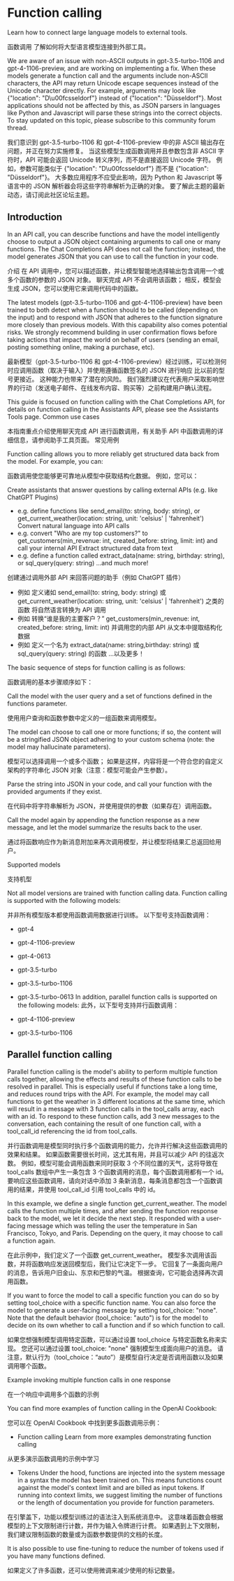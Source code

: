 # Function calling
Learn how to connect large language models to external tools.

函数调用
了解如何将大型语言模型连接到外部工具。

We are aware of an issue with non-ASCII outputs in gpt-3.5-turbo-1106 and gpt-4-1106-preview, and are working on implementing a fix. When these models generate a function call and the arguments include non-ASCII characters, the API may return Unicode escape sequences instead of the Unicode character directly. For example, arguments may look like {"location": "D\u00fcsseldorf"} instead of {"location": "Düsseldorf"}. Most applications should not be affected by this, as JSON parsers in languages like Python and Javascript will parse these strings into the correct objects. To stay updated on this topic, please subscribe to this community forum thread.

我们意识到 gpt-3.5-turbo-1106 和 gpt-4-1106-preview 中的非 ASCII 输出存在问题，并正在努力实施修复。 当这些模型生成函数调用并且参数包含非 ASCII 字符时，API 可能会返回 Unicode 转义序列，而不是直接返回 Unicode 字符。 例如，参数可能类似于 {"location": "D\u00fcsseldorf"} 而不是 {"location": "Düsseldorf"}。 大多数应用程序不应受此影响，因为 Python 和 Javascript 等语言中的 JSON 解析器会将这些字符串解析为正确的对象。 要了解此主题的最新动态，请订阅此社区论坛主题。

## Introduction


In an API call, you can describe functions and have the model intelligently choose to output a JSON object containing arguments to call one or many functions. The Chat Completions API does not call the function; instead, the model generates JSON that you can use to call the function in your code.


介绍
在 API 调用中，您可以描述函数，并让模型智能地选择输出包含调用一个或多个函数的参数的 JSON 对象。 聊天完成 API 不会调用该函数； 相反，模型会生成 JSON，您可以使用它来调用代码中的函数。

The latest models (gpt-3.5-turbo-1106 and gpt-4-1106-preview) have been trained to both detect when a function should to be called (depending on the input) and to respond with JSON that adheres to the function signature more closely than previous models. With this capability also comes potential risks. We strongly recommend building in user confirmation flows before taking actions that impact the world on behalf of users (sending an email, posting something online, making a purchase, etc).


最新模型（gpt-3.5-turbo-1106 和 gpt-4-1106-preview）经过训练，可以检测何时应调用函数（取决于输入）并使用遵循函数签名的 JSON 进行响应 比以前的型号更接近。 这种能力也带来了潜在的风险。 我们强烈建议在代表用户采取影响世界的行动（发送电子邮件、在线发布内容、购买等）之前构建用户确认流程。

This guide is focused on function calling with the Chat Completions API, for details on function calling in the Assistants API, please see the Assistants Tools page.
Common use cases

本指南重点介绍使用聊天完成 API 进行函数调用，有关助手 API 中函数调用的详细信息，请参阅助手工具页面。
常见用例

Function calling allows you to more reliably get structured data back from the model. For example, you can:


函数调用使您能够更可靠地从模型中获取结构化数据。 例如，您可以：

Create assistants that answer questions by calling external APIs (e.g. like ChatGPT Plugins)

- e.g. define functions like send_email(to: string, body: string), or get_current_weather(location: string, unit: 'celsius' | 'fahrenheit')
Convert natural language into API calls
- e.g. convert "Who are my top customers?" to get_customers(min_revenue: int, created_before: string, limit: int) and call your internal API
Extract structured data from text
- e.g. define a function called extract_data(name: string, birthday: string), or sql_query(query: string)
...and much more!



创建通过调用外部 API 来回答问题的助手（例如 ChatGPT 插件）
- 例如 定义诸如 send_email(to: string, body: string) 或 get_current_weather(location: string, unit: 'celsius' | 'fahrenheit') 之类的函数
将自然语言转换为 API 调用
- 例如 转换“谁是我的主要客户？” get_customers(min_revenue: int, created_before: string, limit: int) 并调用您的内部 API
从文本中提取结构化数据
- 例如 定义一个名为 extract_data(name: string,birthday: string) 或 sql_query(query: string) 的函数
...以及更多！

The basic sequence of steps for function calling is as follows:


函数调用的基本步骤顺序如下：


Call the model with the user query and a set of functions defined in the functions parameter.


使用用户查询和函数参数中定义的一组函数来调用模型。

The model can choose to call one or more functions; if so, the content will be a stringified JSON object adhering to your custom schema (note: the model may hallucinate parameters).

模型可以选择调用一个或多个函数； 如果是这样，内容将是一个符合您的自定义架构的字符串化 JSON 对象（注意：模型可能会产生参数）。

Parse the string into JSON in your code, and call your function with the provided arguments if they exist.


在代码中将字符串解析为 JSON，并使用提供的参数（如果存在）调用函数。

Call the model again by appending the function response as a new message, and let the model summarize the results back to the user.


通过将函数响应作为新消息附加来再次调用模型，并让模型将结果汇总返回给用户。

Supported models

支持机型

Not all model versions are trained with function calling data. Function calling is supported with the following models:

并非所有模型版本都使用函数调用数据进行训练。 以下型号支持函数调用：


- gpt-4
- gpt-4-1106-preview
- gpt-4-0613
- gpt-3.5-turbo
- gpt-3.5-turbo-1106
- gpt-3.5-turbo-0613
In addition, parallel function calls is supported on the following models:
此外，以下型号支持并行函数调用：

- gpt-4-1106-preview
- gpt-3.5-turbo-1106

## Parallel function calling
Parallel function calling is the model's ability to perform multiple function calls together, allowing the effects and results of these function calls to be resolved in parallel. This is especially useful if functions take a long time, and reduces round trips with the API. For example, the model may call functions to get the weather in 3 different locations at the same time, which will result in a message with 3 function calls in the tool_calls array, each with an id. To respond to these function calls, add 3 new messages to the conversation, each containing the result of one function call, with a tool_call_id referencing the id from tool_calls.

并行函数调用是模型同时执行多个函数调用的能力，允许并行解决这些函数调用的效果和结果。 如果函数需要很长时间，这尤其有用，并且可以减少 API 的往返次数。 例如，模型可能会调用函数来同时获取 3 个不同位置的天气，这将导致在 tool_calls 数组中产生一条包含 3 个函数调用的消息，每个函数调用都有一个 id。 要响应这些函数调用，请向对话中添加 3 条新消息，每条消息都包含一个函数调用的结果，并使用 tool_call_id 引用 tool_calls 中的 id。


In this example, we define a single function get_current_weather. The model calls the function multiple times, and after sending the function response back to the model, we let it decide the next step. It responded with a user-facing message which was telling the user the temperature in San Francisco, Tokyo, and Paris. Depending on the query, it may choose to call a function again.


在此示例中，我们定义了一个函数 get_current_weather。 模型多次调用该函数，并将函数响应发送回模型后，我们让它决定下一步。 它回复了一条面向用户的消息，告诉用户旧金山、东京和巴黎的气温。 根据查询，它可能会选择再次调用函数。


If you want to force the model to call a specific function you can do so by setting tool_choice with a specific function name. You can also force the model to generate a user-facing message by setting tool_choice: "none". Note that the default behavior (tool_choice: "auto") is for the model to decide on its own whether to call a function and if so which function to call.


如果您想强制模型调用特定函数，可以通过设置 tool_choice 与特定函数名称来实现。 您还可以通过设置 tool_choice: "none" 强制模型生成面向用户的消息。 请注意，默认行为（tool_choice：“auto”）是模型自行决定是否调用函数以及如果调用哪个函数。


Example invoking multiple function calls in one response


在一个响应中调用多个函数的示例


You can find more examples of function calling in the OpenAI Cookbook:


您可以在 OpenAI Cookbook 中找到更多函数调用示例：
- Function calling
Learn from more examples demonstrating function calling

从更多演示函数调用的示例中学习
- Tokens
Under the hood, functions are injected into the system message in a syntax the model has been trained on. This means functions count against the model's context limit and are billed as input tokens. If running into context limits, we suggest limiting the number of functions or the length of documentation you provide for function parameters.
 
在引擎盖下，功能以模型训练过的语法注入到系统消息中。 这意味着函数会根据模型的上下文限制进行计数，并作为输入令牌进行计费。 如果遇到上下文限制，我们建议限制函数的数量或为函数参数提供的文档的长度。


It is also possible to use fine-tuning to reduce the number of tokens used if you have many functions defined.


如果定义了许多函数，还可以使用微调来减少使用的标记数量。
